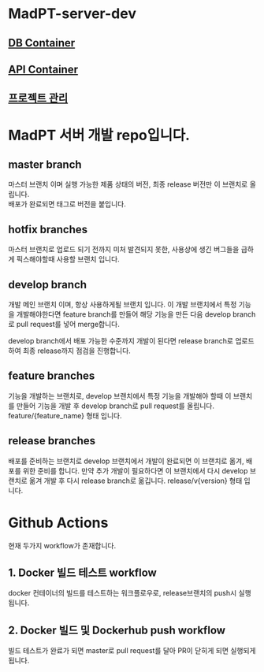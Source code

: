 # MadPT-server-dev
## [DB Container](/DB_container)
## [API Container](/API_container)
## [프로젝트 관리](/.github)
# MadPT 서버 개발 repo입니다.

## master branch

마스터 브랜치 이며 실행 가능한 제품 상태의 버전, 최종 release 버전만 이 브랜치로 올립니다.  
배포가 완료되면 태그로 버전을 붙입니다.

## hotfix branches

마스터 브랜치로 업로드 되기 전까지 미처 발견되지 못한, 사용상에 생긴 버그들을 급하게 픽스해야할때 사용할 브랜치 입니다.

## develop branch

개발 메인 브랜치 이며, 항상 사용하게될 브랜치 입니다. 이 개발 브랜치에서 특정 기능을 개발해야한다면 feature branch를 만들어 해당 기능을 만든 다음 develop branch로 pull request를 넣어 merge합니다.

develop branch에서 배포 가능한 수준까지 개발이 된다면 release branch로 업로드하여 최종 release까지 점검을 진행합니다.

## feature branches

기능을 개발하는 브랜치로, develop 브랜치에서 특정 기능을 개발해야 할때 이 브랜치를 만들어 기능을 개발 후 develop branch로 pull request를 올립니다.  
feature/{feature_name} 형태 입니다.

## release branches

배포를 준비하는 브랜치로 develop 브랜치에서 개발이 완료되면 이 브랜치로 옮겨, 배포를 위한 준비를 합니다. 만약 추가 개발이 필요하다면 이 브랜치에서 다시 develop 브랜치로 옮겨 개발 후 다시 release branch로 옮깁니다.
release/v{version} 형태 입니다.


# Github Actions
현재 두가지 workflow가 존재합니다.

## 1. Docker 빌드 테스트 workflow
docker 컨테이너의 빌드를 테스트하는 워크플로우로, release브랜치의 push시 실행됩니다.

## 2. Docker 빌드 및 Dockerhub push workflow
빌드 테스트가 완료가 되면 master로 pull request를 달아 PR이 닫히게 되면 실행되게 됩니다.
